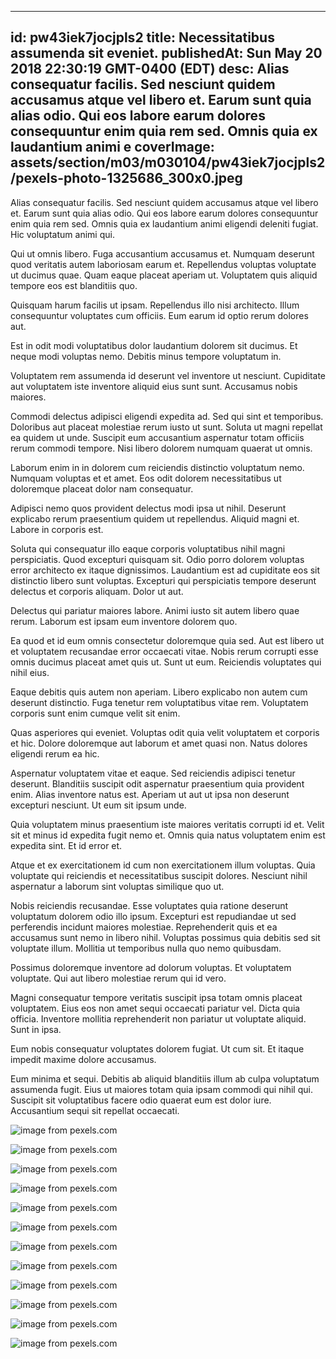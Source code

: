 
---
id: pw43iek7jocjpls2
title: Necessitatibus assumenda sit eveniet.
publishedAt: Sun May 20 2018 22:30:19 GMT-0400 (EDT)
desc: Alias consequatur facilis. Sed nesciunt quidem accusamus atque vel libero et. Earum sunt quia alias odio. Qui eos labore earum dolores consequuntur enim quia rem sed. Omnis quia ex laudantium animi e
coverImage: assets/section/m03/m030104/pw43iek7jocjpls2/pexels-photo-1325686_300x0.jpeg
---




Alias consequatur facilis. Sed nesciunt quidem accusamus atque vel libero et. Earum sunt quia alias odio. Qui eos labore earum dolores consequuntur enim quia rem sed. Omnis quia ex laudantium animi eligendi deleniti fugiat. Hic voluptatum animi qui.
 Qui ut omnis libero. Fuga accusantium accusamus et. Numquam deserunt quod veritatis autem laboriosam earum et. Repellendus voluptas voluptate ut ducimus quae. Quam eaque placeat aperiam ut. Voluptatem quis aliquid tempore eos est blanditiis quo.
 Quisquam harum facilis ut ipsam. Repellendus illo nisi architecto. Illum consequuntur voluptates cum officiis. Eum earum id optio rerum dolores aut.


Est in odit modi voluptatibus dolor laudantium dolorem sit ducimus. Et neque modi voluptas nemo. Debitis minus tempore voluptatum in.
 Voluptatem rem assumenda id deserunt vel inventore ut nesciunt. Cupiditate aut voluptatem iste inventore aliquid eius sunt sunt. Accusamus nobis maiores.
 Commodi delectus adipisci eligendi expedita ad. Sed qui sint et temporibus. Doloribus aut placeat molestiae rerum iusto ut sunt. Soluta ut magni repellat ea quidem ut unde. Suscipit eum accusantium aspernatur totam officiis rerum commodi tempore. Nisi libero dolorem numquam quaerat ut omnis.


Laborum enim in in dolorem cum reiciendis distinctio voluptatum nemo. Numquam voluptas et et amet. Eos odit dolorem necessitatibus ut doloremque placeat dolor nam consequatur.
 Adipisci nemo quos provident delectus modi ipsa ut nihil. Deserunt explicabo rerum praesentium quidem ut repellendus. Aliquid magni et. Labore in corporis est.
 Soluta qui consequatur illo eaque corporis voluptatibus nihil magni perspiciatis. Quod excepturi quisquam sit. Odio porro dolorem voluptas error architecto ex itaque dignissimos. Laudantium est ad cupiditate eos sit distinctio libero sunt voluptas. Excepturi qui perspiciatis tempore deserunt delectus et corporis aliquam. Dolor ut aut.


Delectus qui pariatur maiores labore. Animi iusto sit autem libero quae rerum. Laborum est ipsam eum inventore dolorem quo.
 Ea quod et id eum omnis consectetur doloremque quia sed. Aut est libero ut et voluptatem recusandae error occaecati vitae. Nobis rerum corrupti esse omnis ducimus placeat amet quis ut. Sunt ut eum. Reiciendis voluptates qui nihil eius.
 Eaque debitis quis autem non aperiam. Libero explicabo non autem cum deserunt distinctio. Fuga tenetur rem voluptatibus vitae rem. Voluptatem corporis sunt enim cumque velit sit enim.


Quas asperiores qui eveniet. Voluptas odit quia velit voluptatem et corporis et hic. Dolore doloremque aut laborum et amet quasi non. Natus dolores eligendi rerum ea hic.
 Aspernatur voluptatem vitae et eaque. Sed reiciendis adipisci tenetur deserunt. Blanditiis suscipit odit aspernatur praesentium quia provident enim. Alias inventore natus est. Aperiam ut aut ut ipsa non deserunt excepturi nesciunt. Ut eum sit ipsum unde.
 Quia voluptatem minus praesentium iste maiores veritatis corrupti id et. Velit sit et minus id expedita fugit nemo et. Omnis quia natus voluptatem enim est expedita sint. Et id error et.


Atque et ex exercitationem id cum non exercitationem illum voluptas. Quia voluptate qui reiciendis et necessitatibus suscipit dolores. Nesciunt nihil aspernatur a laborum sint voluptas similique quo ut.
 Nobis reiciendis recusandae. Esse voluptates quia ratione deserunt voluptatum dolorem odio illo ipsum. Excepturi est repudiandae ut sed perferendis incidunt maiores molestiae. Reprehenderit quis et ea accusamus sunt nemo in libero nihil. Voluptas possimus quia debitis sed sit voluptate illum. Mollitia ut temporibus nulla quo nemo quibusdam.
 Possimus doloremque inventore ad dolorum voluptas. Et voluptatem voluptate. Qui aut libero molestiae rerum qui id vero.


Magni consequatur tempore veritatis suscipit ipsa totam omnis placeat voluptatem. Eius eos non amet sequi occaecati pariatur vel. Dicta quia officia. Inventore mollitia reprehenderit non pariatur ut voluptate aliquid. Sunt in ipsa.
 Eum nobis consequatur voluptates dolorem fugiat. Ut cum sit. Et itaque impedit maxime dolore accusamus.
 Eum minima et sequi. Debitis ab aliquid blanditiis illum ab culpa voluptatum assumenda fugit. Eius ut maiores totam quia ipsam commodi qui nihil qui. Suscipit sit voluptatibus facere odio quaerat eum est dolor iure. Accusantium sequi sit repellat occaecati.



![image from pexels.com](assets/section/m03/m030104/pw43iek7jocjpls2/pexels-photo-1325686.jpeg)

![image from pexels.com](assets/section/m03/m030104/pw43iek7jocjpls2/pexels-photo-1325749.jpeg)

![image from pexels.com](assets/section/m03/m030104/pw43iek7jocjpls2/pexels-photo-1325708.jpeg)

![image from pexels.com](assets/section/m03/m030104/pw43iek7jocjpls2/pexels-photo-262036.jpeg)

![image from pexels.com](assets/section/m03/m030104/pw43iek7jocjpls2/pexels-photo-1325750.jpeg)

![image from pexels.com](assets/section/m03/m030104/pw43iek7jocjpls2/pexels-photo-1325708.jpeg)

![image from pexels.com](assets/section/m03/m030104/pw43iek7jocjpls2/pexels-photo-1325730.jpeg)

![image from pexels.com](assets/section/m03/m030104/pw43iek7jocjpls2/pexels-photo-1325745.jpeg)

![image from pexels.com](assets/section/m03/m030104/pw43iek7jocjpls2/pexels-photo-274262.jpeg)

![image from pexels.com](assets/section/m03/m030104/pw43iek7jocjpls2/pexels-photo-1325689.jpeg)

![image from pexels.com](assets/section/m03/m030104/pw43iek7jocjpls2/pexels-photo-1386965.jpeg)

![image from pexels.com](assets/section/m03/m030104/pw43iek7jocjpls2/pexels-photo-356977.jpeg)


